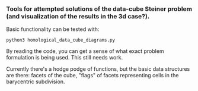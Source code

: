 ### Tools for attempted solutions of the data-cube Steiner problem (and visualization of the results in the 3d case?).

Basic functionality can be tested with:

```
python3 homological_data_cube_diagrams.py
```

By reading the code, you can get a sense of what exact problem formulation is being used. This still needs work.

Currently there's a hodge podge of functions, but the basic data structures are there: facets of the cube, "flags" of facets representing cells in the barycentric subdivision.

